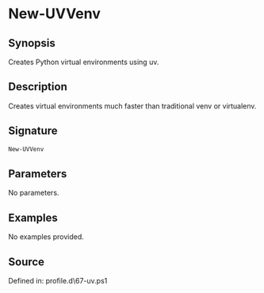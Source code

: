 # New-UVVenv

## Synopsis

Creates Python virtual environments using uv.

## Description

Creates virtual environments much faster than traditional venv or virtualenv.

## Signature

```powershell
New-UVVenv
```

## Parameters

No parameters.

## Examples

No examples provided.

## Source

Defined in: profile.d\67-uv.ps1
